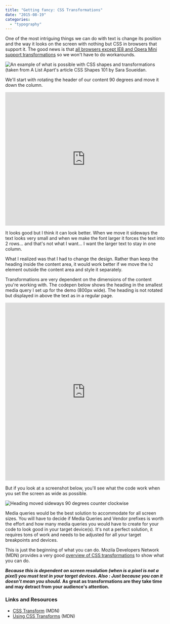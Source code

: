 ```yaml
---
title: "Getting fancy: CSS Transformations"
date: "2015-08-19"
categories:
  - "typography"
---
```


One of the most intriguing things we can do with text is change its position and the way it looks on the screen with nothing but CSS in browsers that support it. The good news is that [all browsers except IE8 and Opera Mini support transformations](http://caniuse.com/#feat=transforms2d) so we won't have to do workarounds.

![An example of what is possible with CSS shapes and transformations (taken from A List Apart's article [CSS Shapes 101](http://alistapart.com/article/css-shapes-101) by [Sara Soueidan](http://sarasoueidan.com/).](https://res.cloudinary.com/dfh6ihzvj/image/upload/c_scale,w_500/f_auto,q_auto/rhombic)

We'll start with rotating the header of our content 90 degrees and move it down the column.

<iframe height="421.165771484375" style="width: 100%;" scrolling="no" title="CSS Content Rotation - Take 1" src="https://codepen.io/caraya/embed/ZGJJvy?default-tab=result" frameborder="no" loading="lazy" allowtransparency="true" allowfullscreen="true">
  See the Pen <a href="https://codepen.io/caraya/pen/ZGJJvy">
  CSS Content Rotation - Take 1</a> by Carlos Araya (<a href="https://codepen.io/caraya">@caraya</a>)
  on <a href="https://codepen.io">CodePen</a>.
</iframe>

It looks good but I think it can look better. When we move it sideways the text looks very small and when we make the font larger it forces the text into 2 rows... and that's not what I want... I want the larger text to stay in one column.

What I realized was that I had to change the design. Rather than keep the heading inside the content area, it would work better if we move the `h2` element outside the content area and style it separately.

Transformations are very dependent on the dimensions of the content you're working with. The codepen below shows the heading in the smallest media query I set up for the demo (800px wide). The heading is not rotated but displayed in above the text as in a regular page.

<iframe height="561.1591186523438" style="width: 100%;" scrolling="no" title="CSS Content Rotation Using Media Queries" src="https://codepen.io/caraya/embed/MwvWYd?default-tab=result" frameborder="no" loading="lazy" allowtransparency="true" allowfullscreen="true">
  See the Pen <a href="https://codepen.io/caraya/pen/MwvWYd">
  CSS Content Rotation Using Media Queries</a> by Carlos Araya (<a href="https://codepen.io/caraya">@caraya</a>)
  on <a href="https://codepen.io">CodePen</a>.
</iframe>

But if you look at a screenshot below, you'll see what the code work when you set the screen as wide as possible.

![Heading moved sideways 90 degrees counter clockwise](https://res.cloudinary.com/dfh6ihzvj/image/upload/c_scale,w_500/f_auto,q_auto/full-width-translated-object)

Media queries would be the best solution to accommodate for all screen sizes. You will have to decide if Media Queries and Vendor prefixes is worth the effort and how many media queries you would have to create for your code to look good in your target device(s). It's not a perfect solution, it requires tons of work and needs to be adjusted for all your target breakpoints and devices.

This is just the beginning of what you can do. Mozila Developers Network (MDN) provides a very good [overview of CSS transformations](https://developer.mozilla.org/en-US/docs/Web/CSS/transform) to show what you can do.

***Because this is dependent on screen resolution (when is a pixel is not a pixel) you must test in your target devices. Also : Just because you can it doesn't mean you should.* As great as transformations are they take time and may detract from your audience's attention.**

### Links and Resources

* [CSS Transform](https://developer.mozilla.org/en-US/docs/Web/CSS/transform) (MDN)
* [Using CSS Transforms](https://developer.mozilla.org/en-US/docs/Web/Guide/CSS/Using_CSS_transforms) (MDN)
